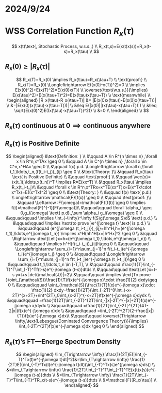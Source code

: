 # 2024/9/24
# $\text{WSS Correlation Function }R_x(\tau)$
$$
x(t)\text{, Stochastic Process, w.s.s.,} \\
R_x(t,s)=E(x(t)x(s))=R_x(t-s)=R_x(\tau) \\
$$

## $R_x(0)\geq |R_x(\tau)|$
$$
R_x(T)=R_x(0) \implies R_x(\tau)=R_x(\tau+T) \\
\text{proof:} \\
R_x(T)=R_x(0) \Longleftrightarrow E((x(0)-x(T))^2)=0 \\
\implies E(x(0)^2)+E(x(T)^2)=E(x(0)x(T)) \\
\overset{\text{w.s.s.}}{\implies} E(x(\tau)^2)+E(x(\tau+T)^2)=E(x(\tau)x(\tau+T)) \\
\text{meanwhile} \\
\begin{aligned}
|R_x(\tau)-R_x(\tau+T)| &= |E(x(0)x(\tau))-E(x(0)x(\tau+T))| \\
&=|E(x(0)(x(\tau)-x(\tau+T)))| \\
&\leq E(|x(0)||(x(\tau)-x(\tau+T))|) \\
&\leq \sqrt{E(x(0)^2)E((x(\tau)-x(\tau+T))^2)} \\
&=0 \\
\end{aligned} \\
$$
## $R_x(\tau) \text{ continuous at 0} \implies \text{continuous anywhere}$

## $R_x(\tau) \text{ is Positive Definite}$ 
$$
\begin{aligned}
&\text{Definition: } \\
&\qquad A \in R^{n \times n} ,\forall x \in R^n,x^TAx \geq 0 \\
&\qquad A \in C^{n \times n} ,\forall x \in C^n,x^HAx \geq 0 \\
&\qquad f(x) p.d. \Longleftrightarrow \forall n,\forall t_1,\ldots,t_n,(f(t_i-t_j))_{ij} \geq 0 \\
&\text{Theory: }\\
&\qquad  R_x(\tau) \text{ is Positive Definite} \\
&\qquad \text{proof:} \\
&\qquad \vec{x}=(x(t_1),\ldots,x(t_n))^T \implies R=E(xx^T) \\
&\qquad R_x(\tau) \implies R_x(t_i-t_j)\\
&\qquad \forall x \in R^n,x^TRx=x^TE(xx^T)x=E(x^Tx\cdot x^Tx)=E((x^Tx)^2) \geq 0 \\    
&\text{Theory: } \\
&\qquad f(x) \text{ p.d.} \Longleftrightarrow \mathcal{F}[f(x)] \geq 0 \\
&\qquad \text{proof: }\\
&\qquad \Leftarrow :F(\omega)=\mathcal{F}[f(t)] \geq 0 \implies f(t)=\mathcal{F}^{-1}[F(\omega)]\\
&\qquad\qquad  \forall \alpha_i \geq 0,g_i(\omega) \text{ p.d}.,\sum \alpha_i g_i(\omega) \geq 0 \\
&\qquad\qquad   \implies \int_{-\infty}^\infty f(S)g(\omega,S)dS \text{ p.d.} \\
&\qquad\qquad   \implies \text{to prove }e^{j\omega t} \text{ is p.d.} \\
&\qquad\qquad   (e^{j\omega (t_i-t_j)})_{ij}=hh^H,h=(e^{j\omega t_1},\ldots,e^{j\omega t_n}) \implies x^H(hh^H)x=|h^Hx|^2 \geq 0 \\
&\qquad  \Rightarrow :\text{Let }x=h=(e^{j\omega t_1},\ldots,e^{j\omega t_n}) \\
&\qquad\qquad  \implies h^H(f(t_i-t_j))_{ij}h\geq 0 \\
&\qquad\qquad  \Longleftrightarrow \sum_{i=1}^n\sum_{j=1}^n f(t_i-t_j)e^{-j\omega t_i}e^{j\omega t_j} \geq 0 \\
&\qquad\qquad  \Longleftrightarrow \sum_{i=1}^n\sum_{j=1}^n f(t_i-t_j)e^{-j\omega (t_i-t_j)}\geq 0 \\
&\qquad\qquad  t_1,\ldots,t_n \in [-T,T], \\
&\qquad\qquad  \frac{1}{T}\int_{-T}^T\int_{-T}^Tf(t-s)e^{-j\omega (t-s)}dtds \\
&\qquad\qquad  \text{Let }x=t-s y=t+s |det(\mathcal{J})|=2\\
&\qquad\qquad  \implies \text{To prove }\oint_{\mathcal{S}}\frac{1}{T}f(x)e^{-j\omega x}\cdot \frac{1}{2} dxdy\geq 0 \\
&\qquad\qquad  \oint_{\mathcal{S}}\frac{1}{T}f(x)e^{-j\omega x}\cdot \frac{1}{2} dxdy=\frac{1}{2T}(\int_{-2T}^0\int_{-x-2T}^{x+2T}+\int^{2T}_0\int_{x-2T}^{-x+2T})f(x)e^{-j\omega x}dydx \\
&\qquad\qquad  =\frac{1}{2T}\int_{-2T}^{2T}\int_{|x|-2T}^{-|x|+2T}f(x)e^{-j\omega x}dydx \\
&\qquad\qquad  =\frac{1}{2T}\int_{-2T}^{2T}(4T-2|x|)f(x)e^{-j\omega x}dx \\
&\qquad\qquad  =\int_{-2T}^{2T}(2-\frac{|x|}{T})f(x)e^{-j\omega x}dx\\
&\qquad\qquad  \overset{T\rightarrow \infty,\text{Lebesgue(Dominated Convergence Theory)}}{\implies} \int_{-2T}^{2T}f(x)e^{-j\omega x}dx \geq 0 \\
\end{aligned}
$$

## $R_x(\tau) \text{'s FT---Energe Spectrum Density}$
$$
\begin{aligned}
\lim_{T\rightarrow \infty} \frac{1}{2T}E(|\int_{-T}^Tx(t)e^{-j\omega t}dt|^2)&=\lim_{T\rightarrow \infty} \frac{1}{2T}E((\int_{-T}^Tx(t)e^{-j\omega t}dt)(\int_{-T}^Tx(s)e^{j\omega s}ds)) \\
&=\lim_{T\rightarrow \infty} \frac{1}{2T}\int_{-T}^T\int_{-T}^TE(x(t)x(s))e^{-j\omega (t-s)}dtds \\
&=\lim_{T\rightarrow \infty} \frac{1}{2T}\int_{-T}^T\int_{-T}^TR_x(t-s)e^{-j\omega (t-s)}dtds \\
&=\mathcal{F}[R_x(\tau)] \\
\end{aligned}
$$